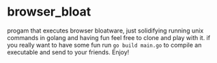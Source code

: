 # browser_bloat
progam that executes browser bloatware,
just solidifying running unix commands in golang and having fun feel free to clone and play with it. if you really want to have some fun run `go build main.go` to compile an executable and send to your friends. Enjoy!
